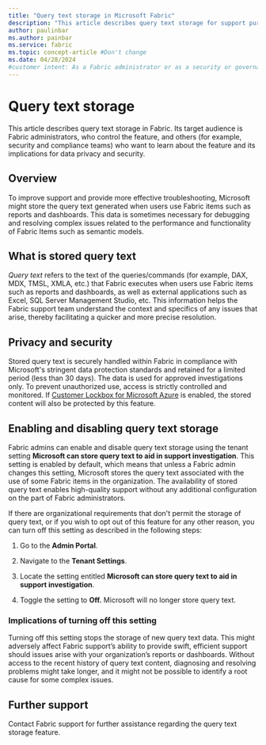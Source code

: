 ```yaml
---
title: "Query text storage in Microsoft Fabric"
description: "This article describes query text storage for support purposes and its implications for data security and privacy."
author: paulinbar
ms.author: painbar
ms.service: fabric
ms.topic: concept-article #Don't change
ms.date: 04/28/2024
#customer intent: As a Fabric administrator or as a security or governance admin, I want to know about query text storage and its implications for data privacy and security.
---
```


# Query text storage

This article describes query text storage in Fabric. Its target audience is Fabric administrators, who control the feature, and others (for example, security and compliance teams) who want to learn about the feature and its implications for data privacy and security.

## Overview

To improve support and provide more effective troubleshooting, Microsoft might store the query text generated when users use Fabric items such as reports and dashboards. This data is sometimes necessary for debugging and resolving complex issues related to the performance and functionality of Fabric Items such as semantic models.

## What is stored query text

*Query text* refers to the text of the queries/commands (for example, DAX, MDX, TMSL, XMLA, etc.) that Fabric executes when users use Fabric items such as reports and dashboards, as well as external applications such as Excel, SQL Server Management Studio, etc. This information helps the Fabric support team understand the context and specifics of any issues that arise, thereby facilitating a quicker and more precise resolution.

## Privacy and security

Stored query text is securely handled within Fabric in compliance with Microsoft's stringent data protection standards and retained for a limited period (less than 30 days). The data is used for approved investigations only. To prevent unauthorized use, access is strictly controlled and monitored. If [Customer Lockbox for Microsoft Azure](../security/security-lockbox.md) is enabled, the stored content will also be protected by this feature.

## Enabling and disabling query text storage

Fabric admins can enable and disable query text storage using the tenant setting **Microsoft can store query text to aid in support investigation**. This setting is enabled by default, which means that unless a Fabric admin changes this setting, Microsoft stores the query text associated with the use of some Fabric items in the organization. The availability of stored query text enables high-quality support without any additional configuration on the part of Fabric administrators.

If there are organizational requirements that don't permit the storage of query text, or if you wish to opt out of this feature for any other reason, you can turn off this setting as described in the following steps:

1. Go to the **Admin Portal**.

1. Navigate to the **Tenant Settings**.

1. Locate the setting entitled **Microsoft can store query text to aid in support investigation**.

1. Toggle the setting to **Off.** Microsoft will no longer store query text.

### Implications of turning off this setting

Turning off this setting stops the storage of new query text data. This might adversely affect Fabric support’s ability to provide swift, efficient support should issues arise with your organization’s reports or dashboards. Without access to the recent history of query text content, diagnosing and resolving problems might take longer, and it might not be possible to identify a root cause for some complex issues.

## Further support

Contact Fabric support for further assistance regarding the query text storage feature.

